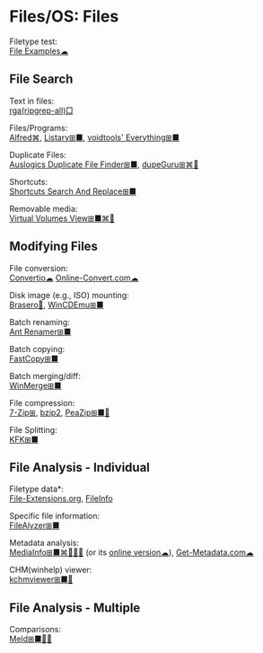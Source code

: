 # Files/OS: Files

Filetype test:  
[File Examples☁](https://file-examples.com/)

## File Search

Text in files:  
[rga(ripgrep-all)□](https://github.com/phiresky/ripgrep-all)

Files/Programs:  
[Alfred⌘](https://www.alfredapp.com/),
[Listary⊞■](https://www.listary.com/),
[voidtools' Everything⊞■](https://www.voidtools.com/)

Duplicate Files:  
[Auslogics Duplicate File Finder⊞■](https://www.auslogics.com/en/software/duplicate-file-finder/),
[dupeGuru⊞⌘🐧](https://dupeguru.voltaicideas.net/)

Shortcuts:  
[Shortcuts Search And Replace⊞■](http://jacquelin.potier.free.fr/ShortcutsSearchAndReplace/)

Removable media:  
[Virtual Volumes View⊞■⌘🐧](http://vvvapp.sourceforge.net/)

## Modifying Files

File conversion:  
[Convertio☁](https://convertio.co/)
[Online-Convert.com☁](https://www.online-convert.com/)

Disk image (e.g., ISO) mounting:  
[Brasero🐧](https://wiki.gnome.org/Apps/Brasero),
[WinCDEmu⊞■](http://wincdemu.sysprogs.org/)

Batch renaming:  
[Ant Renamer️⊞■](https://www.antp.be/software/renamer)

Batch copying:  
[FastCopy⊞■](https://fastcopy.jp/en/)

Batch merging/diff:  
[WinMerge⊞■](https://winmerge.org/)

File compression:  
[7-Zip⊞](https://www.7-zip.org/),
[bzip2](https://sourceware.org/bzip2/),
[PeaZip⊞■🐧](https://www.peazip.org/)

File Splitting:  
[KFK⊞■](https://kcsoftwares.com/?kfk)

## File Analysis - Individual

Filetype data*:  
[File-Extensions.org](https://www.file-extensions.org/),
[FileInfo](https://fileinfo.com/)

Specific file information:  
[FileAlyzer⊞■](https://www.safer-networking.org/products/filealyzer/)

Metadata analysis:  
[MediaInfo⊞■⌘🐧🍎🤖](https://mediaarea.net/en/MediaInfo) (or its [online version☁](https://mediaarea.net/MediaInfoOnline)),
[Get-Metadata.com☁](https://www.get-metadata.com/)

CHM(winhelp) viewer:  
[kchmviewer⊞■🐧](https://github.com/gyunaev/kchmviewer)

## File Analysis - Multiple

Comparisons:  
[Meld⊞■🐧🤖](https://meldmerge.org/)
